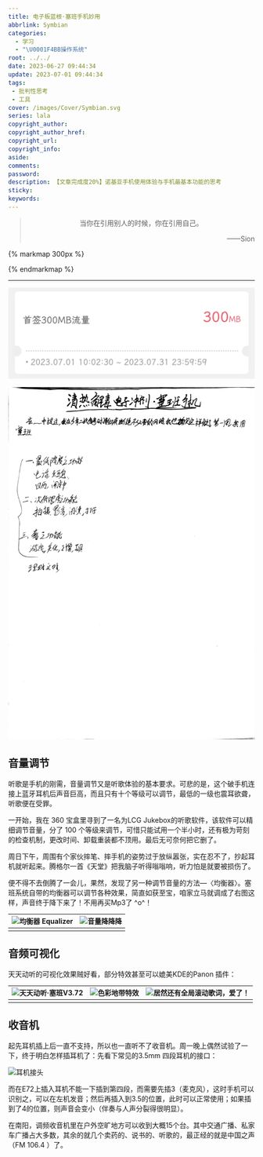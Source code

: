 ```yaml
---
title: 电子板蓝根·塞班手机妙用
abbrlink: Symbian
categories:
  - 学习
  - "\U0001F4BB操作系统"
root: ../../
date: 2023-06-27 09:44:34
update: 2023-07-01 09:44:34
tags:
 - 批判性思考
 - 工具
cover: /images/Cover/Symbian.svg
series: lala
copyright_author:
copyright_author_href:
copyright_url:
copyright_info:
aside:
comments:
password: 
description: 【文章完成度20%】诺基亚手机使用体验与手机最基本功能的思考
sticky:
keywords:
---
```



> <center>当你在引用别人的时候，你在引用自己。</center>
> <p align="right">——Sion</p>

{% markmap 300px %}
<!-- @import "[TOC]" {cmd="toc" depthFrom=1 depthTo=6 orderedList=false} -->
<!-- code_chunk_output -->



<!-- /code_chunk_output -->
{% endmarkmap %}

-----

![签个到，三个月的流量有着落了](../../../images/20230506/Screenshot_2023-07-01-10-02-57-317_com.xinhang.mobileclient-edit.jpg)


![](../../../images/20230506/IMG_20230701_094550.jpg)



## 音量调节

听歌是手机的刚需，音量调节又是听歌体验的基本要求。可悲的是，这个破手机连接上蓝牙耳机后声音巨高，而且只有十个等级可以调节，最低的一级也震耳欲聋，听歌便在受罪。

一开始，我在 360 宝盒里寻到了一名为LCG Jukebox的听歌软件，该软件可以精细调节音量，分了 100 个等级来调节，可惜只能试用一个半小时，还有极为苛刻的检查机制，更改时间、卸载重装都不顶用。最后无可奈何把它删了。

周日下午，周围有个家伙摔笔、摔手机的姿势过于放纵嚣张，实在忍不了，抄起耳机就听起来。腾格尔一首《天堂》把我脑子听得嗡嗡响，听力怕是就要被损伤了。

便不得不去倒腾了一会儿，果然，发现了另一种调节音量的方法—〈均衡器〉。塞班系统自带的均衡器可以调节各种效果，简直如获至宝，咱家立马就调成了右图这样，声音终于降下来了！不用再买Mp3了 ^o^！

| ![均衡器 Equalizer](https://pic.si-on.top/2023/07/superscreenshot0038.jpg) | ![音量降降降](https://pic.si-on.top/2023/07/superscreenshot0039.jpg) |
| -------------------------------------------------------------------------- | -------------------------------------------------------------------- |
|                                                                            |                                                                      |

## 音频可视化

天天动听的可视化效果贼好看，部分特效甚至可以媲美KDE的Panon 插件：

| ![天天动听·塞班V3.72 ](https://pic.si-on.top/2023/07/superscreenshot0040.jpg) | ![色彩地带特效](https://pic.si-on.top/2023/07/superscreenshot0041.jpg) | ![居然还有全局滚动歌词，爱了！](https://pic.si-on.top/2023/07/superscreenshot0044.jpg) |
| ----------------------------------------------------------------------------- | ---------------------------------------------------------------------- | -------------------------------------------------------------------------------------- |
|                                                                               |                                                                        |                                                                                        |

## 收音机

起先耳机插上后一直不支持，所以也一直听不了收音机。周一晚上偶然试验了一下，终于明白怎样插耳机了：先看下常见的3.5mm 四段耳机的接口：

![耳机接头](https://pic.si-on.top/2023/07/%E8%80%B3%E6%9C%BA%E6%8E%A5%E5%A4%B4.jpg)

而在E72上插入耳机不能一下插到第四段，而需要先插3（麦克风），这时手机可以识别之，可以在左机发音；然后再插入到3.5的位置，此时可以正常使用；如果插到了4的位置，则声音会变小（伴奏与人声分裂得很明显）。

在南阳，调频收音机里在户外空旷地方可以收到大概15个台。其中交通广播、私家车广播占大多数，其余的就几个卖药的、说书的、听歌的，最正经的就是中国之声（FM 106.4 ）了。



